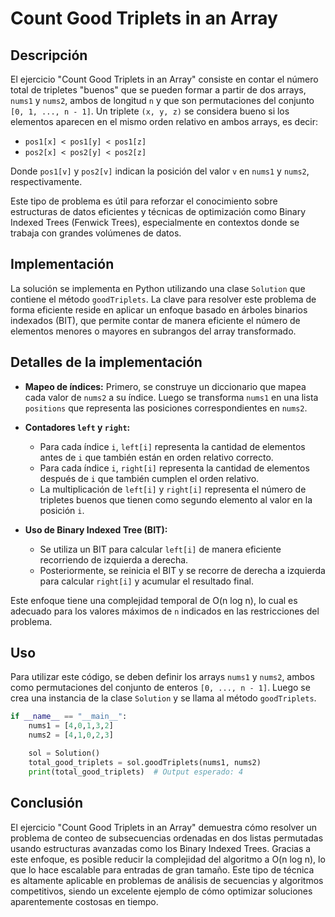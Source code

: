 # Count Good Triplets in an Array

## Descripción

El ejercicio "Count Good Triplets in an Array" consiste en contar el número total de tripletes "buenos" que se pueden formar a partir de dos arrays, `nums1` y `nums2`, ambos de longitud `n` y que son permutaciones del conjunto `[0, 1, ..., n - 1]`. Un triplete `(x, y, z)` se considera bueno si los elementos aparecen en el mismo orden relativo en ambos arrays, es decir:

- `pos1[x] < pos1[y] < pos1[z]`
- `pos2[x] < pos2[y] < pos2[z]`

Donde `pos1[v]` y `pos2[v]` indican la posición del valor `v` en `nums1` y `nums2`, respectivamente.

Este tipo de problema es útil para reforzar el conocimiento sobre estructuras de datos eficientes y técnicas de optimización como Binary Indexed Trees (Fenwick Trees), especialmente en contextos donde se trabaja con grandes volúmenes de datos.

## Implementación

La solución se implementa en Python utilizando una clase `Solution` que contiene el método `goodTriplets`. La clave para resolver este problema de forma eficiente reside en aplicar un enfoque basado en árboles binarios indexados (BIT), que permite contar de manera eficiente el número de elementos menores o mayores en subrangos del array transformado.

## Detalles de la implementación

- **Mapeo de índices:** Primero, se construye un diccionario que mapea cada valor de `nums2` a su índice. Luego se transforma `nums1` en una lista `positions` que representa las posiciones correspondientes en `nums2`.

- **Contadores `left` y `right`:**
  - Para cada índice `i`, `left[i]` representa la cantidad de elementos antes de `i` que también están en orden relativo correcto.
  - Para cada índice `i`, `right[i]` representa la cantidad de elementos después de `i` que también cumplen el orden relativo.
  - La multiplicación de `left[i]` y `right[i]` representa el número de tripletes buenos que tienen como segundo elemento al valor en la posición `i`.

- **Uso de Binary Indexed Tree (BIT):**
  - Se utiliza un BIT para calcular `left[i]` de manera eficiente recorriendo de izquierda a derecha.
  - Posteriormente, se reinicia el BIT y se recorre de derecha a izquierda para calcular `right[i]` y acumular el resultado final.

Este enfoque tiene una complejidad temporal de O(n log n), lo cual es adecuado para los valores máximos de `n` indicados en las restricciones del problema.

## Uso

Para utilizar este código, se deben definir los arrays `nums1` y `nums2`, ambos como permutaciones del conjunto de enteros `[0, ..., n - 1]`. Luego se crea una instancia de la clase `Solution` y se llama al método `goodTriplets`.

```python
if __name__ == "__main__":
    nums1 = [4,0,1,3,2]
    nums2 = [4,1,0,2,3]

    sol = Solution()
    total_good_triplets = sol.goodTriplets(nums1, nums2)
    print(total_good_triplets)  # Output esperado: 4
```

## Conclusión

El ejercicio "Count Good Triplets in an Array" demuestra cómo resolver un problema de conteo de subsecuencias ordenadas en dos listas permutadas usando estructuras avanzadas como los Binary Indexed Trees. Gracias a este enfoque, es posible reducir la complejidad del algoritmo a O(n log n), lo que lo hace escalable para entradas de gran tamaño. Este tipo de técnica es altamente aplicable en problemas de análisis de secuencias y algoritmos competitivos, siendo un excelente ejemplo de cómo optimizar soluciones aparentemente costosas en tiempo.
